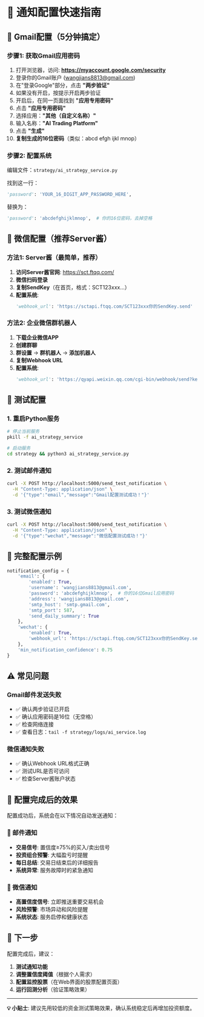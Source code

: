 # 🚀 通知配置快速指南

## 📧 Gmail配置（5分钟搞定）

### 步骤1: 获取Gmail应用密码
1. 打开浏览器，访问: **https://myaccount.google.com/security**
2. 登录你的Gmail账户 (wangjians8813@gmail.com)
3. 在"登录Google"部分，点击 **"两步验证"**
4. 如果没有开启，按提示开启两步验证
5. 开启后，在同一页面找到 **"应用专用密码"**
6. 点击 **"应用专用密码"**
7. 选择应用：**"其他（自定义名称）"**
8. 输入名称：**"AI Trading Platform"**
9. 点击 **"生成"**
10. **复制生成的16位密码**（类似：abcd efgh ijkl mnop）

### 步骤2: 配置系统
编辑文件：`strategy/ai_strategy_service.py`

找到这一行：
```python
'password': 'YOUR_16_DIGIT_APP_PASSWORD_HERE',
```

替换为：
```python
'password': 'abcdefghijklmnop',  # 你的16位密码，去掉空格
```

## 💬 微信配置（推荐Server酱）

### 方法1: Server酱（最简单，推荐）

1. **访问Server酱官网**: https://sct.ftqq.com/
2. **微信扫码登录**
3. **复制SendKey**（在首页，格式：SCT123xxx...）
4. **配置系统**:
   ```python
   'webhook_url': 'https://sctapi.ftqq.com/SCT123xxx你的SendKey.send'
   ```

### 方法2: 企业微信群机器人

1. **下载企业微信APP**
2. **创建群聊**
3. **群设置** → **群机器人** → **添加机器人**
4. **复制Webhook URL**
5. **配置系统**:
   ```python
   'webhook_url': 'https://qyapi.weixin.qq.com/cgi-bin/webhook/send?key=你的key'
   ```

## 🧪 测试配置

### 1. 重启Python服务
```bash
# 停止当前服务
pkill -f ai_strategy_service

# 启动服务
cd strategy && python3 ai_strategy_service.py
```

### 2. 测试邮件通知
```bash
curl -X POST http://localhost:5000/send_test_notification \
  -H "Content-Type: application/json" \
  -d '{"type":"email","message":"Gmail配置测试成功！"}'
```

### 3. 测试微信通知
```bash
curl -X POST http://localhost:5000/send_test_notification \
  -H "Content-Type: application/json" \
  -d '{"type":"wechat","message":"微信配置测试成功！"}'
```

## 📝 完整配置示例

```python
notification_config = {
    'email': {
        'enabled': True,
        'username': 'wangjians8813@gmail.com',
        'password': 'abcdefghijklmnop',  # 你的16位Gmail应用密码
        'address': 'wangjians8813@gmail.com',
        'smtp_host': 'smtp.gmail.com',
        'smtp_port': 587,
        'send_daily_summary': True
    },
    'wechat': {
        'enabled': True,
        'webhook_url': 'https://sctapi.ftqq.com/SCT123xxx你的SendKey.send'  # Server酱URL
    },
    'min_notification_confidence': 0.75
}
```

## ⚠️ 常见问题

### Gmail邮件发送失败
- ✅ 确认两步验证已开启
- ✅ 确认应用密码是16位（无空格）
- ✅ 检查网络连接
- ✅ 查看日志：`tail -f strategy/logs/ai_service.log`

### 微信通知失败
- ✅ 确认Webhook URL格式正确
- ✅ 测试URL是否可访问
- ✅ 检查Server酱账户状态

## 🎯 配置完成后的效果

配置成功后，系统会在以下情况自动发送通知：

### 📧 邮件通知
- **交易信号**: 置信度≥75%的买入/卖出信号
- **投资组合预警**: 大幅盈亏时提醒
- **每日总结**: 交易日结束后的详细报告
- **系统异常**: 服务故障时的紧急通知

### 💬 微信通知
- **高置信度信号**: 立即推送重要交易机会
- **风险预警**: 市场异动和风险提醒
- **系统状态**: 服务启停和健康状态

## 🚀 下一步

配置完成后，建议：

1. **测试通知功能**
2. **调整置信度阈值**（根据个人需求）
3. **配置监控股票**（在Web界面的股票配置页面）
4. **运行回测分析**（验证策略效果）

---

**💡 小贴士**: 建议先用较低的资金测试策略效果，确认系统稳定后再增加投资额度。
